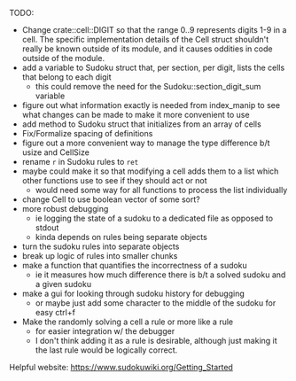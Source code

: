 TODO:
- Change crate::cell::DIGIT so that the range 0..9 represents digits 1-9 in
  a cell.
  The specific implementation details of the Cell struct shouldn't really
  be known outside of its module, and it causes oddities in code outside of
  the module.
- add a variable to Sudoku struct that, per section, per digit,
  lists the cells that belong to each digit
  - this could remove the need for the Sudoku::section_digit_sum variable
- figure out what information exactly is needed from index_manip
  to see what changes can be made to make it more convenient to use
- add method to Sudoku struct that initializes from an array of cells
- Fix/Formalize spacing of definitions
- figure out a more convenient way to manage the type difference b/t
  usize and CellSize
- rename `r` in Sudoku rules to `ret`
- maybe could make it so that modifying a cell adds them to a list
  which other functions use to see if they should act or not
  - would need some way for all functions to process the list individually
- change Cell to use boolean vector of some sort?
- more robust debugging
  - ie logging the state of a sudoku to a dedicated file as opposed to stdout
  - kinda depends on rules being separate objects
- turn the sudoku rules into separate objects
- break up logic of rules into smaller chunks
- make a function that quantifies the incorrectness of a sudoku
  - ie it measures how much difference there is b/t a solved sudoku and a given sudoku
- make a gui for looking through sudoku history for debugging
  - or maybe just add some character to the middle of the sudoku for easy ctrl+f
- Make the randomly solving a cell a rule or more like a rule
  - for easier integration w/ the debugger
  - I don't think adding it as a rule is desirable, although just making it the last rule would be logically correct.



Helpful website:
https://www.sudokuwiki.org/Getting_Started

